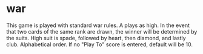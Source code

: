 # war

This game is played with standard war rules. A plays as high. 
In the event that two cards of the same rank are drawn, the winner will be determined by the suits.
High suit is spade, followed by heart, then diamond, and lastly club. Alphabetical order.
If no "Play To" score is entered, default will be 10. 
